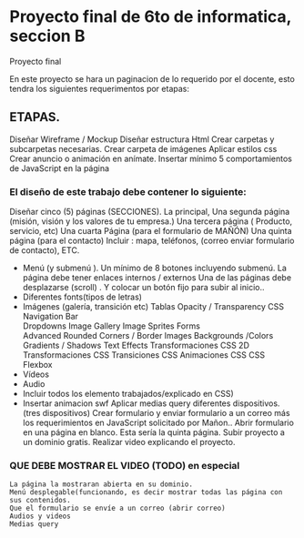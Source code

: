 # Proyecto final de 6to de informatica, seccion B
Proyecto final

En este proyecto se hara un paginacion de lo requerido por el docente, esto tendra los siguientes requerimentos por etapas:

## ETAPAS.
Diseñar Wireframe / Mockup
Diseñar estructura Html
Crear carpetas y subcarpetas necesarias.
Crear carpeta de imágenes
Aplicar estilos css
Crear anuncio o animación en anímate. 
Insertar mínimo 5 comportamientos  de JavaScript en la página 

### El diseño de este trabajo debe contener lo siguiente:

  Diseñar cinco (5) páginas (SECCIONES).
  La principal,
  Una segunda página (misión, visión y los valores de tu empresa.)
  Una tercera página ( Producto, servicio, etc) 
  Una cuarta Página (para el formulario de MAÑÓN)
  Una quinta página  (para el contacto) Incluir : mapa, teléfonos, (correo enviar formulario de contacto), ETC.

- Menú (y submenú ). Un mínimo de 8 botones incluyendo submenú.
La página debe tener enlaces internos / externos
 Una de las páginas debe desplazarse (scroll) . Y colocar un botón fijo para subir  al inicio.. 
- Diferentes fonts(tipos de letras)
- Imágenes (galería, transición etc)
Tablas
Opacity / Transparency
CSS Navigation Bar  
Dropdowns 
Image Gallery 
Image Sprites 
Forms  
Advanced 
Rounded Corners / Border Images
Backgrounds /Colors  
Gradients / Shadows
Text Effects 
Transformaciones CSS 2D 
Transformaciones CSS 
Transiciones CSS
Animaciones CSS
CSS Flexbox
- Vídeos
- Audio
- Incluir todos los elemento trabajados/explicado en CSS)                                              
- Insertar animacion swf
Aplicar medias query diferentes dispositivos. (tres dispositivos) 
Crear formulario y enviar formulario a un correo más los requerimientos en JavaScript solicitado por Mañon.. Abrir formulario en una página en blanco. Esta sería la quinta página.
Subir proyecto a un dominio gratis.
Realizar video explicando el proyecto.

### QUE DEBE MOSTRAR EL VIDEO (TODO) en especial
    La página la mostraran abierta en su dominio.
    Menú desplegable(funcionando, es decir mostrar todas las página con sus contenidos.
    Que el formulario se envíe a un correo (abrir correo)
    Audios y videos
    Medias query
